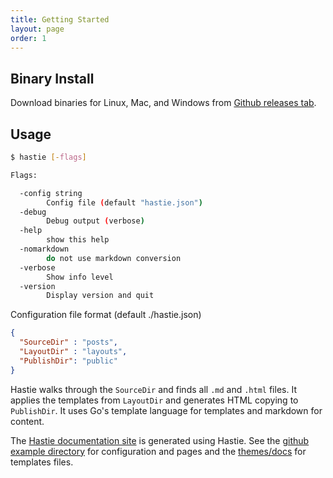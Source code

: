 ```yaml
---
title: Getting Started
layout: page
order: 1
---
```


## Binary Install

Download binaries for Linux, Mac, and Windows from [Github releases tab](https://github.com/mkaz/hastie/releases).


## Usage

```bash
$ hastie [-flags]

Flags:

  -config string
        Config file (default "hastie.json")
  -debug
        Debug output (verbose)
  -help
        show this help
  -nomarkdown
        do not use markdown conversion
  -verbose
        Show info level
  -version
        Display version and quit
```

Configuration file format (default ./hastie.json)

```json
{
  "SourceDir" : "posts",
  "LayoutDir" : "layouts",
  "PublishDir": "public"
}
```

Hastie walks through the `SourceDir` and finds all `.md` and `.html` files. It applies the templates from `LayoutDir` and generates HTML copying to `PublishDir`. It uses Go's template language for templates and markdown for content.

The [Hastie documentation site](https://mkaz.github.io/hastie/) is generated using Hastie. See the [github example directory](https://github.com/mkaz/hastie/tree/master/example) for configuration and pages and the [themes/docs](https://github.com/mkaz/hastie/tree/master/themes/docs) for templates files.

